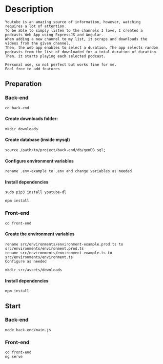 # Description

    Youtube is an amazing source of information, however, watching requires a lot of attention.
    To be able to simply listen to the channels I love, I created a podcasts Web App using ExpressJS and Angular.
    When adding a new channel to my list, it scraps and downloads the videos from the given channel.
    Then, the web app enables to select a duration. The app selects random podcasts from the list of downloaded for a total duration of duration.
    Then, it starts playing each selected podcast.

    Personal use, so not perfect but works fine for me.
    Feel free to add features

## Preparation

### Back-end

    cd back-end

#### Create downloads folder:

    mkdir downloads

#### Create database (inside mysql)

    source /path/to/project/back-end/db/genDB.sql;

#### Configure environment variables

    rename .env-example to .env and change variables as needed

#### Install dependencies

    sudo pip3 install youtube-dl

    npm install

### Front-end

    cd front-end

#### Create the environment variables

    rename src/environments/environment-example.prod.ts to src/environments/environment.prod.ts
    rename src/environments/environment-example.ts to src/environments/environment.ts
    Configure as needed

    mkdir src/assets/downloads

#### Install dependencies

    npm install

## Start

### Back-end

    node back-end/main.js

### Front-end

    cd front-end
    ng serve
